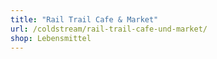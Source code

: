 ```yaml
---
title: "Rail Trail Cafe & Market"
url: /coldstream/rail-trail-cafe-und-market/
shop: Lebensmittel
---
```

